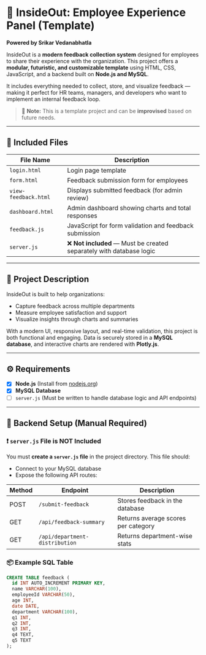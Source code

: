 # 🚀 InsideOut: Employee Experience Panel (Template)

**Powered by Srikar Vedanabhatla**

InsideOut is a **modern feedback collection system** designed for employees to share their experience with the organization. This project offers a **modular, futuristic, and customizable template** using HTML, CSS, JavaScript, and a backend built on **Node.js and MySQL**.

It includes everything needed to collect, store, and visualize feedback — making it perfect for HR teams, managers, and developers who want to implement an internal feedback loop.

> 🧠 **Note:** This is a template project and can be **improvised** based on future needs.

---

## 📁 Included Files

| File Name             | Description                                                          |
|-----------------------|----------------------------------------------------------------------|
| `login.html`          | Login page template                                                  |
| `form.html`           | Feedback submission form for employees                               |
| `view-feedback.html`  | Displays submitted feedback (for admin review)                       |
| `dashboard.html`      | Admin dashboard showing charts and total responses                   |
| `feedback.js`         | JavaScript for form validation and feedback submission               |
| `server.js`           | ❌ **Not included** — Must be created separately with database logic |

---

## 📜 Project Description

InsideOut is built to help organizations:

- Capture feedback across multiple departments
- Measure employee satisfaction and support
- Visualize insights through charts and summaries

With a modern UI, responsive layout, and real-time validation, this project is both functional and engaging. Data is securely stored in a **MySQL database**, and interactive charts are rendered with **Plotly.js**.

---

## ⚙️ Requirements

- [x] **Node.js** (Install from [nodejs.org](https://nodejs.org))
- [x] **MySQL Database**
- [ ] `server.js` (Must be written to handle database logic and API endpoints)

---

## 🔌 Backend Setup (Manual Required)

### ❗ `server.js` File is NOT Included

You must **create a `server.js` file** in the project directory. This file should:

- Connect to your MySQL database
- Expose the following API routes:

| Method | Endpoint                         | Description                          |
|--------|----------------------------------|--------------------------------------|
| POST   | `/submit-feedback`              | Stores feedback in the database      |
| GET    | `/api/feedback-summary`         | Returns average scores per category  |
| GET    | `/api/department-distribution`  | Returns department-wise stats        |

### 📦 Example SQL Table

```sql
CREATE TABLE feedback (
  id INT AUTO_INCREMENT PRIMARY KEY,
  name VARCHAR(100),
  employeeId VARCHAR(50),
  age INT,
  date DATE,
  department VARCHAR(100),
  q1 INT,
  q2 INT,
  q3 INT,
  q4 TEXT,
  q5 TEXT
);
